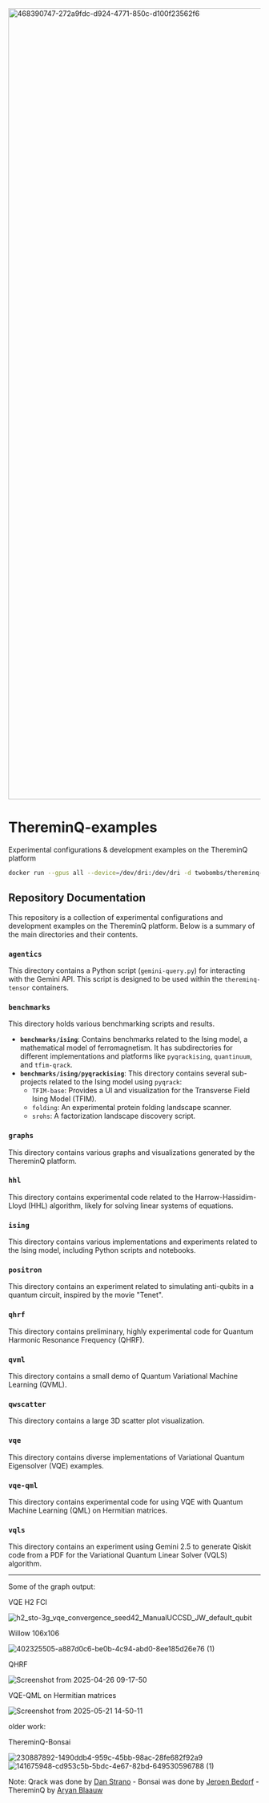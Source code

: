 <img width="5978" height="1578" alt="468390747-272a9fdc-d924-4771-850c-d100f23562f6" src="https://github.com/user-attachments/assets/28d7ad12-e406-40b3-88f9-1c8ac45a6556" />


# ThereminQ-examples

Experimental configurations & development examples on the ThereminQ platform

```bash
docker run --gpus all --device=/dev/dri:/dev/dri -d twobombs/thereminq-tensors:jupyter [-m 16g --memory-swap 320g]
````

## Repository Documentation

This repository is a collection of experimental configurations and development examples on the ThereminQ platform. Below is a summary of the main directories and their contents.

### `agentics`

This directory contains a Python script (`gemini-query.py`) for interacting with the Gemini API. This script is designed to be used within the `thereminq-tensor` containers.

### `benchmarks`

This directory holds various benchmarking scripts and results.

*   **`benchmarks/ising`**: Contains benchmarks related to the Ising model, a mathematical model of ferromagnetism. It has subdirectories for different implementations and platforms like `pyqrackising`, `quantinuum`, and `tfim-qrack`.
*   **`benchmarks/ising/pyqrackising`**: This directory contains several sub-projects related to the Ising model using `pyqrack`:
    *   `TFIM-base`: Provides a UI and visualization for the Transverse Field Ising Model (TFIM).
    *   `folding`: An experimental protein folding landscape scanner.
    *   `srohs`: A factorization landscape discovery script.

### `graphs`

This directory contains various graphs and visualizations generated by the ThereminQ platform.

### `hhl`

This directory contains experimental code related to the Harrow-Hassidim-Lloyd (HHL) algorithm, likely for solving linear systems of equations.

### `ising`

This directory contains various implementations and experiments related to the Ising model, including Python scripts and notebooks.

### `positron`

This directory contains an experiment related to simulating anti-qubits in a quantum circuit, inspired by the movie "Tenet".

### `qhrf`

This directory contains preliminary, highly experimental code for Quantum Harmonic Resonance Frequency (QHRF).

### `qvml`

This directory contains a small demo of Quantum Variational Machine Learning (QVML).

### `qwscatter`

This directory contains a large 3D scatter plot visualization.

### `vqe`

This directory contains diverse implementations of Variational Quantum Eigensolver (VQE) examples.

### `vqe-qml`

This directory contains experimental code for using VQE with Quantum Machine Learning (QML) on Hermitian matrices.

### `vqls`

This directory contains an experiment using Gemini 2.5 to generate Qiskit code from a PDF for the Variational Quantum Linear Solver (VQLS) algorithm.

---

Some of the graph output:

VQE H2 FCI

![h2_sto-3g_vqe_convergence_seed42_ManualUCCSD_JW_default_qubit](https://github.com/user-attachments/assets/00f881b6-73e5-4554-a258-b4de190abf00)

Willow 106x106

![402325505-a887d0c6-be0b-4c94-abd0-8ee185d26e76 (1)](https://github.com/user-attachments/assets/991f546c-2b40-483a-9d14-4fa19a8a5ee8)

QHRF

![Screenshot from 2025-04-26 09-17-50](https://github.com/user-attachments/assets/01a3b824-ab49-4d34-af55-48ce7585f216)


VQE-QML on Hermitian matrices

![Screenshot from 2025-05-21 14-50-11](https://github.com/user-attachments/assets/c42ea5a2-cd38-4b9b-bd0d-d4e45715236d)


older work:

ThereminQ-Bonsai

![230887892-1490ddb4-959c-45bb-98ac-28fe682f92a9](https://github.com/user-attachments/assets/a093653a-e7c1-4747-a85a-6cc24f271923)
![141675948-cd953c5b-5bdc-4e67-82bd-649530596788 (1)](https://github.com/user-attachments/assets/4d1ffde1-e3e2-4238-b66f-2ef3258d6d5d)

Note: Qrack was done by [Dan Strano](https://github.com/unitaryfund/qrack) - Bonsai was done by [Jeroen Bedorf](https://github.com/treecode/Bonsai) - ThereminQ by [Aryan Blaauw](https://github.com/twobombs)


